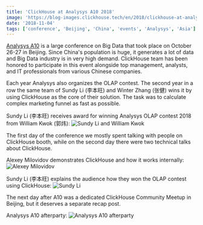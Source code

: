 ```yaml
---
title: 'ClickHouse at Analysys A10 2018'
image: 'https://blog-images.clickhouse.tech/en/2018/clickhouse-at-analysys-a10-2018/main.jpg'
date: '2018-11-04'
tags: ['conference', 'Beijing', 'China', 'events', 'Analysys', 'Asia']
---
```


[Analysys A10](https://event.analysys.cn/pc/2018/index.html) is a large conference on Big Data that took place on October 26-27 in Beijing. Since China's population is huge, it generates a lot of data and Big Data industry is in very high demand. ClickHouse team has been honored to participate in this event alongside top management, analysts, and IT professionals from various Chinese companies.

Each year Analysys also organizes the OLAP contest. The second year in a row the same team of Sundy Li (李本旺) and Winter Zhang (张健) wins it by using ClickHouse as the core of their solution. The task was to calculate complex marketing funnel as fast as possible.

Sundy Li (李本旺) receives award for winning Analysys OLAP contest 2018 from William Kwok (郭炜):
![Sundy Li and William Kwok](https://blog-images.clickhouse.tech/en/2018/clickhouse-at-analysys-a10-2018/1.jpg)

The first day of the conference we mostly spent talking with people on ClickHouse booth, while on the second day there were two technical talks about ClickHouse.

Alexey Milovidov demonstrates ClickHouse and how it works internally:
![Alexey Milovidov](https://blog-images.clickhouse.tech/en/2018/clickhouse-at-analysys-a10-2018/2.jpg)

Sundy Li (李本旺) explains the audience how they won the OLAP contest using ClickHouse:
![Sundy Li](https://blog-images.clickhouse.tech/en/2018/clickhouse-at-analysys-a10-2018/3.jpg)

The next day after A10 was a dedicated ClickHouse Community Meetup in Beijing, but it deserves a separate recap post.

Analysys A10 afterparty:
![Analysys A10 afterparty](https://blog-images.clickhouse.tech/en/2018/clickhouse-at-analysys-a10-2018/4.jpg)

